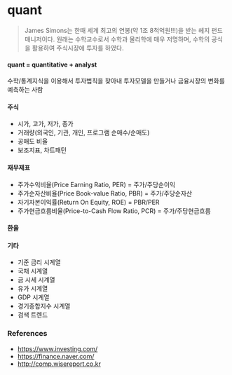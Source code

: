 # quant

> James Simons는 한때 세계 최고의 연봉(약 1조 8척억원!!!)을 받는 헤지 펀드 매니저이다. 원래는 수학교수로서 수학과 물리학에 매우 저명하며, 수학의 공식을 활용하여 주식시장에 투자를 하였다.

#### quant = quantitative + analyst

수학/통계지식을 이용해서 투자법칙을 찾아내 투자모델을 만들거나 금융시장의 변화를 예측하는 사람



#### 주식
* 시가, 고가, 저가, 종가
* 거래량(외국인, 기관, 개인, 프로그램 순매수/순매도)
* 공매도 비율
* 보조지표, 차트패턴

#### 재무제표
* 주가수익비율(Price Earning Ratio, PER) = 주가/주당순이익
* 주가순자산비율(Price Book-value Ratio, PBR) = 주가/주당순자산
* 자기자본이익률(Return On Equity, ROE) = PBR/PER
* 주가현금흐름비율(Price-to-Cash Flow Ratio, PCR) = 주가/주당현금흐름

#### 환율

#### 기타
* 기준 금리 시계열
* 국채 시계열
* 금 시세 시계열
* 유가 시계열
* GDP 시계열
* 경기종합지수 시계열
* 검색 트렌드

### References
* https://www.investing.com/
* https://finance.naver.com/
* http://comp.wisereport.co.kr

